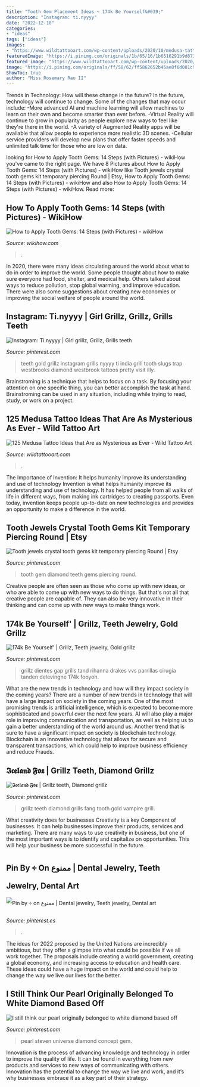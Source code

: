 ```yaml
---
title: "Tooth Gem Placement Ideas ~ 174k Be Yourself&#039;"
description: "Instagram: ti.nyyyy"
date: "2022-12-10"
categories:
- "ideas"
tags: ["ideas"]
images:
- "https://www.wildtattooart.com/wp-content/uploads/2020/10/medusa-tattoos-3.jpg"
featuredImage: "https://i.pinimg.com/originals/1b/65/16/1b6516291b9d873a2fdeab28d6f19638.jpg"
featured_image: "https://www.wildtattooart.com/wp-content/uploads/2020/10/medusa-tattoos-3.jpg"
image: "https://i.pinimg.com/originals/ff/58/62/ff5862652b45ae8f6d081c9ecb4ba172.jpg"
ShowToc: true
author: "Miss Rosemary Rau II"
---
```



Trends in Technology: How will these change in the future?
In the future, technology will continue to change. Some of the changes that may occur include: 
-More advanced AI and machine learning will allow machines to learn on their own and become smarter than ever before.
-Virtual Reality will continue to grow in popularity as people explore new ways to feel like they're there in the world.
-A variety of Augmented Reality apps will be available that allow people to experience more realistic 3D scenes.
-Cellular service providers will develop new plans that offer faster speeds and unlimited talk time for those who are low on data.

	

		
looking for How to Apply Tooth Gems: 14 Steps (with Pictures) - wikiHow you've came to the right page. We have 8 Pictures about How to Apply Tooth Gems: 14 Steps (with Pictures) - wikiHow like Tooth jewels crystal tooth gems kit temporary piercing Round | Etsy, How to Apply Tooth Gems: 14 Steps (with Pictures) - wikiHow and also How to Apply Tooth Gems: 14 Steps (with Pictures) - wikiHow. Read more:
		
    
## How To Apply Tooth Gems: 14 Steps (with Pictures) - WikiHow

<img loading=lazy src="https://www.wikihow.com/images/e/e6/Apply-Tooth-Gems-Step-14.jpg" onerror="this.onerror=null;this.src='https://tse1.mm.bing.net/th?id=OIP.9V_L8gaI3HjnlSbyLrNPiAHaFj&amp;pid=15.1';" alt="How to Apply Tooth Gems: 14 Steps (with Pictures) - wikiHow">

_Source: wikihow.com_

>. 

	

In 2020, there were many ideas circulating around the world about what to do in order to improve the world. Some people thought about how to make sure everyone had food, shelter, and medical help. Others talked about ways to reduce pollution, stop global warming, and improve education. There were also some suggestions about creating new economies or improving the social welfare of people around the world.

    
## Instagram: Ti.nyyyy | Girl Grillz, Grillz, Grills Teeth

<img loading=lazy src="https://i.pinimg.com/originals/1b/65/16/1b6516291b9d873a2fdeab28d6f19638.jpg" onerror="this.onerror=null;this.src='https://tse4.mm.bing.net/th?id=OIP.K6S7j2-gbIsVSCYBZlT6wgHaJQ&amp;pid=15.1';" alt="Instagram: Ti.nyyyy | Girl grillz, Grillz, Grills teeth">

_Source: pinterest.com_

>teeth gold grillz instagram grills nyyyy ti india grill tooth slugs trap westbrooks diamond westbrook tattoos pretty visit illy. 

	

Brainstroming is a technique that helps to focus on a task. By focusing your attention on one specific thing, you can better accomplish the task at hand. Brainstroming can be used in any situation, including while trying to read, study, or work on a project.

    
## 125 Medusa Tattoo Ideas That Are As Mysterious As Ever - Wild Tattoo Art

<img loading=lazy src="https://www.wildtattooart.com/wp-content/uploads/2020/10/medusa-tattoos-3.jpg" onerror="this.onerror=null;this.src='https://tse1.mm.bing.net/th?id=OIP.SmPv9IHw3COBHfFl7G3B_gHaJQ&amp;pid=15.1';" alt="125 Medusa Tattoo Ideas that Are as Mysterious as Ever - Wild Tattoo Art">

_Source: wildtattooart.com_

>. 

	

The Importance of Invention: It helps humanity improve its understanding and use of technology
Invention is what helps humanity improve its understanding and use of technology. It has helped people from all walks of life in different ways, from making ink cartridges to creating passports. Even today, invention keeps people up-to-date on new technologies and provides an opportunity to make a difference in the world.

    
## Tooth Jewels Crystal Tooth Gems Kit Temporary Piercing Round | Etsy

<img loading=lazy src="https://i.pinimg.com/originals/ff/58/62/ff5862652b45ae8f6d081c9ecb4ba172.jpg" onerror="this.onerror=null;this.src='https://tse1.mm.bing.net/th?id=OIP.KHeeNukE8Vl1TCSZCG0dYQHaHa&amp;pid=15.1';" alt="Tooth jewels crystal tooth gems kit temporary piercing Round | Etsy">

_Source: pinterest.com_

>tooth gem diamond teeth gems piercing round. 

	

Creative people are often seen as those who come up with new ideas, or who are able to come up with new ways to do things. But that's not all that creative people are capable of. They can also be very innovative in their thinking and can come up with new ways to make things work.

    
## 174k Be Yourself&#039; | Grillz, Teeth Jewelry, Gold Grillz

<img loading=lazy src="https://i.pinimg.com/736x/ff/2e/16/ff2e16f78d83d71167d09b76a839e8df--love-fashion-fashion-beauty.jpg" onerror="this.onerror=null;this.src='https://tse2.mm.bing.net/th?id=OIP.gkXGbCoHMRwA1fA0XanvpgHaHj&amp;pid=15.1';" alt="174k Be Yourself&#039; | Grillz, Teeth jewelry, Gold grillz">

_Source: pinterest.com_

>grillz dientes gap grills tand rihanna drakes vvs parrillas cirugía tanden delevingne 174k fooyoh. 

	

What are the new trends in technology and how will they impact society in the coming years?
There are a number of new trends in technology that will have a large impact on society in the coming years. One of the most promising trends is artificial intelligence, which is expected to become more sophisticated and powerful over the next few years. AI will also play a major role in improving communication and transportation, as well as helping us to gain a better understanding of the world around us. Another trend that is sure to have a significant impact on society is blockchain technology. Blockchain is an innovative technology that allows for secure and transparent transactions, which could help to improve business efficiency and reduce Frauds.

    
## 𝕴𝖈𝖊𝖑𝖆𝖓𝖉 𝕱𝖔𝖝 | Grillz Teeth, Diamond Grillz

<img loading=lazy src="https://i.pinimg.com/originals/86/ae/14/86ae14c97c499b96d7d70d7d8abb1e0a.jpg" onerror="this.onerror=null;this.src='https://tse2.mm.bing.net/th?id=OIP.p4cMG7IF32h34K73On3w2AHaHa&amp;pid=15.1';" alt="𝕴𝖈𝖊𝖑𝖆𝖓𝖉 𝕱𝖔𝖝 | Grillz teeth, Diamond grillz">

_Source: pinterest.com_

>grillz teeth diamond grills fang tooth gold vampire grill. 

	

What creativity does for businesses
Creativity is a key Component of businesses. It can help businesses improve their products, services and marketing. There are many ways to use creativity in business, but one of the most important ways is to identify and capitalize on opportunities. This will help your business be more successful in the future.

    
## Pin By ༓ On ممنوع | Dental Jewelry, Teeth Jewelry, Dental Art

<img loading=lazy src="https://i.pinimg.com/736x/11/7a/84/117a84d7483be6abd68ee245dcf76684.jpg" onerror="this.onerror=null;this.src='https://tse3.mm.bing.net/th?id=OIP.APQjENXArk3HGcgTzx_JoAHaHQ&amp;pid=15.1';" alt="Pin by ༓ on ممنوع | Dental jewelry, Teeth jewelry, Dental art">

_Source: pinterest.es_

>. 

	

The ideas for 2022 proposed by the United Nations are incredibly ambitious, but they offer a glimpse into what could be possible if we all work together. The proposals include creating a world government, creating a global economy, and increasing access to education and health care. These ideas could have a huge impact on the world and could help to change the way we live our lives for the better.

    
## I Still Think Our Pearl Originally Belonged To White Diamond Based Off

<img loading=lazy src="https://i.pinimg.com/originals/3b/8d/fb/3b8dfbc2f41ca14faa0736f03bf3d0ac.jpg" onerror="this.onerror=null;this.src='https://tse1.mm.bing.net/th?id=OIP.br9MF-Maz8vCCz5h559VUgHaLB&amp;pid=15.1';" alt="I still think our pearl originally belonged to white diamond based off">

_Source: pinterest.com_

>pearl steven universe diamond concept gem. 

	

Innovation is the process of advancing knowledge and technology in order to improve the quality of life. It can be found in everything from new products and services to new ways of communicating with others. Innovation has the potential to change the way we live and work, and it’s why businesses embrace it as a key part of their strategy.

